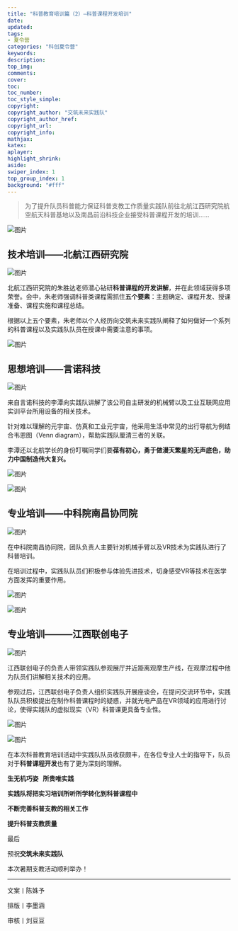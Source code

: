 ```yaml
---
title: "科普教育培训篇（2）—科普课程开发培训"
date:
updated:
tags:
- 夏令营
categories: "科创夏令营"
keywords:
description:
top_img:
comments:
cover: 
toc:
toc_number:
toc_style_simple:
copyright:
copyright_author: "交筑未来实践队"
copyright_author_href:
copyright_url:
copyright_info:
mathjax:
katex:
aplayer:
highlight_shrink:
aside:
swiper_index: 1
top_group_index: 1
background: "#fff"
---
```

> 为了提升队员科普能力保证科普支教工作质量实践队前往北航江西研究院航空航天科普基地以及南昌前沿科技企业接受科普课程开发的培训……  

![图片](https://mmbiz.qpic.cn/sz_mmbiz_jpg/MibNltWd6qA3Yiag0uCvcdDX9Iq9my0KWGCo0WcN8tXK4CwhnlpXP1icJrpzx0hOU4CSRtcM1AsATbC14GL0ZoAyQ/640?wx_fmt=jpeg&wxfrom=5&wx_lazy=1&wx_co=1)

## 技术培训——北航江西研究院

![图片](https://mmbiz.qpic.cn/sz_mmbiz_jpg/MibNltWd6qA3Yiag0uCvcdDX9Iq9my0KWGoBtCrGQXqpvyKzsCUeHpp5MKBG1hBB3IngDMibFibc7vAc1ENcf90rWQ/640?wx_fmt=jpeg&wxfrom=5&wx_lazy=1&wx_co=1)

北航江西研究院的朱胜达老师潜心钻研**科普课程的开发讲解**，并在此领域获得多项荣誉。会中，朱老师强调科普类课程需抓住**五个要素**：主题确定、课程开发、授课准备、课程实施和课程总结。

根据以上五个要素，朱老师以个人经历向交筑未来实践队阐释了如何做好一个系列的科普课程以及实践队队员在授课中需要注意的事项。

![图片](https://mmbiz.qpic.cn/sz_mmbiz_jpg/MibNltWd6qA3Yiag0uCvcdDX9Iq9my0KWGGOt1wo2ABcO2GmnT4WMkUjQnOzw96T2efQfXm0NxbNH80UJ8x1kclQ/640?wx_fmt=jpeg&wxfrom=5&wx_lazy=1&wx_co=1)

  

## 思想培训——言诺科技

![图片](https://mmbiz.qpic.cn/sz_mmbiz_jpg/MibNltWd6qA3Yiag0uCvcdDX9Iq9my0KWGL4cibRx1AuIALtibcXY0pcVDNxiaJRvT3ddoq3LeeTiawGMKhUHib3mibeXw/640?wx_fmt=jpeg&wxfrom=5&wx_lazy=1&wx_co=1)

来自言诺科技的李潭向实践队讲解了该公司自主研发的机械臂以及工业互联网应用实训平台所用设备的相关技术。

针对难以理解的元宇宙、仿真和工业元宇宙，他采用生活中常见的出行导航为例结合韦恩图（Venn diagram），帮助实践队厘清三者的关联。

李潭还以北航学长的身份叮嘱同学们要**葆有初心，勇于做漫天繁星的无声底色，助力中国制造伟大复兴。**

![图片](https://mmbiz.qpic.cn/sz_mmbiz_jpg/MibNltWd6qA3Yiag0uCvcdDX9Iq9my0KWGHvL8feKjic4zSK8Xn42rgQWFLVs0WMgiaXd8micTWBmYiaBLMVbPfiaBPiaw/640?wx_fmt=jpeg&wxfrom=5&wx_lazy=1&wx_co=1)  

![图片](https://mmbiz.qpic.cn/sz_mmbiz_jpg/MibNltWd6qA3Yiag0uCvcdDX9Iq9my0KWGYelYqvicEM4pJibrjGSE9L5OVMemXiatmeRJ8nRYo0lKZH90hcn1liaG3g/640?wx_fmt=jpeg&wxfrom=5&wx_lazy=1&wx_co=1)


## 专业培训——中科院南昌协同院

![图片](https://mmbiz.qpic.cn/sz_mmbiz_jpg/MibNltWd6qA3Yiag0uCvcdDX9Iq9my0KWGUkllk4I9Gs7GJ3vqrnducVu4SbB0n4icc9EOcBQHdEHgCkmTBv7mJTQ/640?wx_fmt=jpeg&wxfrom=5&wx_lazy=1&wx_co=1)

在中科院南昌协同院，团队负责人主要针对机械手臂以及VR技术为实践队进行了科普培训。

在培训过程中，实践队队员们积极参与体验先进技术，切身感受VR等技术在医学方面发挥的重要作用。

![图片](https://mmbiz.qpic.cn/sz_mmbiz_jpg/MibNltWd6qA3Yiag0uCvcdDX9Iq9my0KWGbXYokIBVxWQ9ica6wgGsJpjJ3DwXypvzC2gZfEbZe2ap2ejMPNiczQTw/640?wx_fmt=jpeg&wxfrom=5&wx_lazy=1&wx_co=1)

![图片](https://mmbiz.qpic.cn/sz_mmbiz_jpg/MibNltWd6qA3Yiag0uCvcdDX9Iq9my0KWGjITsdyBZWawYkhvjgrQG63eI3xxvxtoYrad8O8r9aZvevCBryBmXAg/640?wx_fmt=jpeg&wxfrom=5&wx_lazy=1&wx_co=1)

## 专业培训———江西联创电子

![图片](https://mmbiz.qpic.cn/sz_mmbiz_jpg/MibNltWd6qA3Yiag0uCvcdDX9Iq9my0KWGItiayeLusaEibQfE90FRYlurd1cicic4M8SbVTkd5IX8TvXDSKteeU5slw/640?wx_fmt=jpeg&wxfrom=5&wx_lazy=1&wx_co=1)

江西联创电子的负责人带领实践队参观展厅并近距离观摩生产线，在观摩过程中他为队员们讲解相关技术的应用。

参观过后，江西联创电子负责人组织实践队开展座谈会，在提问交流环节中，实践队队员积极提出在制作科普课程时的疑惑，并就光电产品在VR领域的应用进行讨论，使得实践队的虚拟现实（VR）科普课更具备专业性。

![图片](https://mmbiz.qpic.cn/sz_mmbiz_jpg/MibNltWd6qA3Yiag0uCvcdDX9Iq9my0KWG42EuEGtGRfQ6rU5EYhC6lDa4fEsj0ALuT4toR92Wjp97SLfHSbQbicA/640?wx_fmt=jpeg&wxfrom=5&wx_lazy=1&wx_co=1) 

![图片](https://mmbiz.qpic.cn/sz_mmbiz_jpg/MibNltWd6qA3Yiag0uCvcdDX9Iq9my0KWG8lznoibIicjKibz2TVMGaLNoiaXCg52kDzTDPKZYBOgNrGXlNYSZvwYqnQ/640?wx_fmt=jpeg&wxfrom=5&wx_lazy=1&wx_co=1)

在本次科普教育培训活动中实践队队员收获颇丰，在各位专业人士的指导下，队员对于**科普课程开发**也有了更为深刻的理解。


**生无机巧姿   所贵唯实践**

**实践队将把实习培训所听所学转化到科普课程中**

**不断完善科普支教的相关工作**

**提升科普支教质量**

最后

预祝**交筑未来实践队**

本次暑期支教活动顺利举办！

  
---
文案丨陈姝予

排版丨李墨涵

审核丨刘豆豆